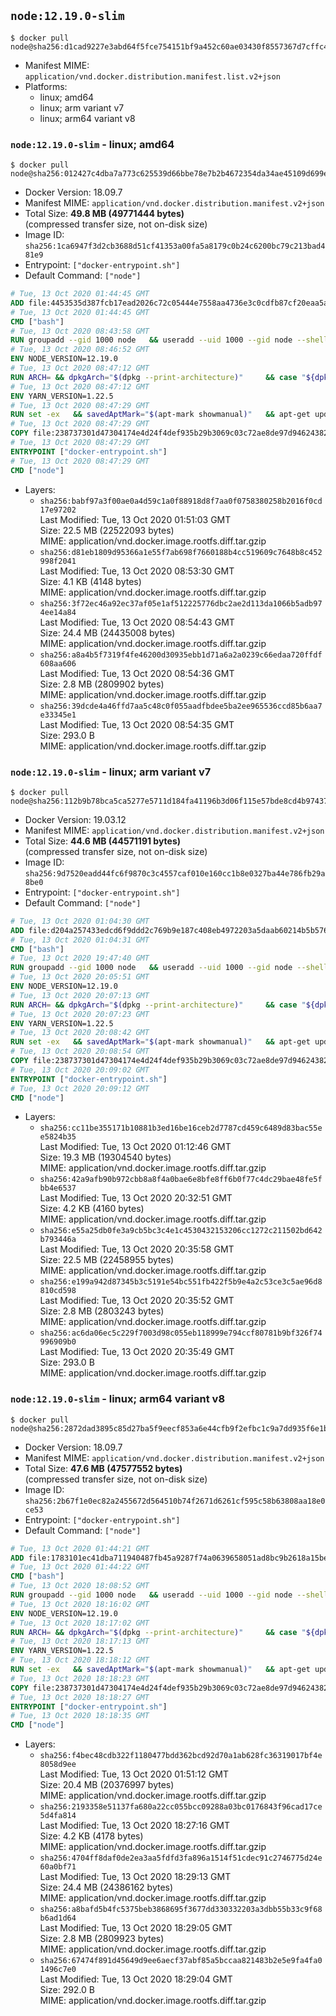 ## `node:12.19.0-slim`

```console
$ docker pull node@sha256:d1cad9227e3abd64f5fce754151bf9a452c60ae03430f8557367d7cffc41d2a9
```

-	Manifest MIME: `application/vnd.docker.distribution.manifest.list.v2+json`
-	Platforms:
	-	linux; amd64
	-	linux; arm variant v7
	-	linux; arm64 variant v8

### `node:12.19.0-slim` - linux; amd64

```console
$ docker pull node@sha256:012427c4dba7a773c625539d66bbe78e7b2b4672354da34ae45109d699eb7df7
```

-	Docker Version: 18.09.7
-	Manifest MIME: `application/vnd.docker.distribution.manifest.v2+json`
-	Total Size: **49.8 MB (49771444 bytes)**  
	(compressed transfer size, not on-disk size)
-	Image ID: `sha256:1ca6947f3d2cb3688d51cf41353a00fa5a8179c0b24c6200bc79c213bad481e9`
-	Entrypoint: `["docker-entrypoint.sh"]`
-	Default Command: `["node"]`

```dockerfile
# Tue, 13 Oct 2020 01:44:45 GMT
ADD file:4453535d387fcb17ead2026c72c05444e7558aa4736e3c0cdfb87cf20eaa5a9f in / 
# Tue, 13 Oct 2020 01:44:45 GMT
CMD ["bash"]
# Tue, 13 Oct 2020 08:43:58 GMT
RUN groupadd --gid 1000 node   && useradd --uid 1000 --gid node --shell /bin/bash --create-home node
# Tue, 13 Oct 2020 08:46:52 GMT
ENV NODE_VERSION=12.19.0
# Tue, 13 Oct 2020 08:47:12 GMT
RUN ARCH= && dpkgArch="$(dpkg --print-architecture)"     && case "${dpkgArch##*-}" in       amd64) ARCH='x64';;       ppc64el) ARCH='ppc64le';;       s390x) ARCH='s390x';;       arm64) ARCH='arm64';;       armhf) ARCH='armv7l';;       i386) ARCH='x86';;       *) echo "unsupported architecture"; exit 1 ;;     esac     && set -ex     && apt-get update && apt-get install -y ca-certificates curl wget gnupg dirmngr xz-utils libatomic1 --no-install-recommends     && rm -rf /var/lib/apt/lists/*     && for key in       4ED778F539E3634C779C87C6D7062848A1AB005C       94AE36675C464D64BAFA68DD7434390BDBE9B9C5       71DCFD284A79C3B38668286BC97EC7A07EDE3FC1       8FCCA13FEF1D0C2E91008E09770F7A9A5AE15600       C4F0DFFF4E8C1A8236409D08E73BC641CC11F4C8       C82FA3AE1CBEDC6BE46B9360C43CEC45C17AB93C       DD8F2338BAE7501E3DD5AC78C273792F7D83545D       A48C2BEE680E841632CD4E44F07496B3EB3C1762       108F52B48DB57BB0CC439B2997B01419BD92F80A       B9E2F5981AA6E0CD28160D9FF13993A75599653C     ; do       gpg --batch --keyserver hkp://p80.pool.sks-keyservers.net:80 --recv-keys "$key" ||       gpg --batch --keyserver hkp://ipv4.pool.sks-keyservers.net --recv-keys "$key" ||       gpg --batch --keyserver hkp://pgp.mit.edu:80 --recv-keys "$key" ;     done     && curl -fsSLO --compressed "https://nodejs.org/dist/v$NODE_VERSION/node-v$NODE_VERSION-linux-$ARCH.tar.xz"     && curl -fsSLO --compressed "https://nodejs.org/dist/v$NODE_VERSION/SHASUMS256.txt.asc"     && gpg --batch --decrypt --output SHASUMS256.txt SHASUMS256.txt.asc     && grep " node-v$NODE_VERSION-linux-$ARCH.tar.xz\$" SHASUMS256.txt | sha256sum -c -     && tar -xJf "node-v$NODE_VERSION-linux-$ARCH.tar.xz" -C /usr/local --strip-components=1 --no-same-owner     && rm "node-v$NODE_VERSION-linux-$ARCH.tar.xz" SHASUMS256.txt.asc SHASUMS256.txt     && apt-mark auto '.*' > /dev/null     && find /usr/local -type f -executable -exec ldd '{}' ';'       | awk '/=>/ { print $(NF-1) }'       | sort -u       | xargs -r dpkg-query --search       | cut -d: -f1       | sort -u       | xargs -r apt-mark manual     && apt-get purge -y --auto-remove -o APT::AutoRemove::RecommendsImportant=false     && ln -s /usr/local/bin/node /usr/local/bin/nodejs     && node --version     && npm --version
# Tue, 13 Oct 2020 08:47:12 GMT
ENV YARN_VERSION=1.22.5
# Tue, 13 Oct 2020 08:47:29 GMT
RUN set -ex   && savedAptMark="$(apt-mark showmanual)"   && apt-get update && apt-get install -y ca-certificates curl wget gnupg dirmngr --no-install-recommends   && rm -rf /var/lib/apt/lists/*   && for key in     6A010C5166006599AA17F08146C2130DFD2497F5   ; do     gpg --batch --keyserver hkp://p80.pool.sks-keyservers.net:80 --recv-keys "$key" ||     gpg --batch --keyserver hkp://ipv4.pool.sks-keyservers.net --recv-keys "$key" ||     gpg --batch --keyserver hkp://pgp.mit.edu:80 --recv-keys "$key" ;   done   && curl -fsSLO --compressed "https://yarnpkg.com/downloads/$YARN_VERSION/yarn-v$YARN_VERSION.tar.gz"   && curl -fsSLO --compressed "https://yarnpkg.com/downloads/$YARN_VERSION/yarn-v$YARN_VERSION.tar.gz.asc"   && gpg --batch --verify yarn-v$YARN_VERSION.tar.gz.asc yarn-v$YARN_VERSION.tar.gz   && mkdir -p /opt   && tar -xzf yarn-v$YARN_VERSION.tar.gz -C /opt/   && ln -s /opt/yarn-v$YARN_VERSION/bin/yarn /usr/local/bin/yarn   && ln -s /opt/yarn-v$YARN_VERSION/bin/yarnpkg /usr/local/bin/yarnpkg   && rm yarn-v$YARN_VERSION.tar.gz.asc yarn-v$YARN_VERSION.tar.gz   && apt-mark auto '.*' > /dev/null   && { [ -z "$savedAptMark" ] || apt-mark manual $savedAptMark > /dev/null; }   && find /usr/local -type f -executable -exec ldd '{}' ';'     | awk '/=>/ { print $(NF-1) }'     | sort -u     | xargs -r dpkg-query --search     | cut -d: -f1     | sort -u     | xargs -r apt-mark manual   && apt-get purge -y --auto-remove -o APT::AutoRemove::RecommendsImportant=false   && yarn --version
# Tue, 13 Oct 2020 08:47:29 GMT
COPY file:238737301d47304174e4d24f4def935b29b3069c03c72ae8de97d94624382fce in /usr/local/bin/ 
# Tue, 13 Oct 2020 08:47:29 GMT
ENTRYPOINT ["docker-entrypoint.sh"]
# Tue, 13 Oct 2020 08:47:29 GMT
CMD ["node"]
```

-	Layers:
	-	`sha256:babf97a3f00ae0a4d59c1a0f88918d8f7aa0f0758380258b2016f0cd17e97202`  
		Last Modified: Tue, 13 Oct 2020 01:51:03 GMT  
		Size: 22.5 MB (22522093 bytes)  
		MIME: application/vnd.docker.image.rootfs.diff.tar.gzip
	-	`sha256:d81eb1809d95366a1e55f7ab698f7660188b4cc519609c7648b8c452998f2041`  
		Last Modified: Tue, 13 Oct 2020 08:53:30 GMT  
		Size: 4.1 KB (4148 bytes)  
		MIME: application/vnd.docker.image.rootfs.diff.tar.gzip
	-	`sha256:3f72ec46a92ec37af05e1af512225776dbc2ae2d113da1066b5adb974ee14a84`  
		Last Modified: Tue, 13 Oct 2020 08:54:43 GMT  
		Size: 24.4 MB (24435008 bytes)  
		MIME: application/vnd.docker.image.rootfs.diff.tar.gzip
	-	`sha256:a8a4b5f7319f4fe46200d30935ebb1d71a6a2a0239c66edaa720ffdf608aa606`  
		Last Modified: Tue, 13 Oct 2020 08:54:36 GMT  
		Size: 2.8 MB (2809902 bytes)  
		MIME: application/vnd.docker.image.rootfs.diff.tar.gzip
	-	`sha256:39dcde4a46ffd7aa5c48c0f055aadfbdee5ba2ee965536ccd85b6aa7e33345e1`  
		Last Modified: Tue, 13 Oct 2020 08:54:35 GMT  
		Size: 293.0 B  
		MIME: application/vnd.docker.image.rootfs.diff.tar.gzip

### `node:12.19.0-slim` - linux; arm variant v7

```console
$ docker pull node@sha256:112b9b78bca5ca5277e5711d184fa41196b3d06f115e57bde8cd4b974375ac37
```

-	Docker Version: 19.03.12
-	Manifest MIME: `application/vnd.docker.distribution.manifest.v2+json`
-	Total Size: **44.6 MB (44571191 bytes)**  
	(compressed transfer size, not on-disk size)
-	Image ID: `sha256:9d7520eadd44fc6f9870c3c4557caf010e160cc1b8e0327ba44e786fb29a8be0`
-	Entrypoint: `["docker-entrypoint.sh"]`
-	Default Command: `["node"]`

```dockerfile
# Tue, 13 Oct 2020 01:04:30 GMT
ADD file:d204a257433edcd6f9ddd2c769b9e187c408eb4972203a5daab60214b5b576bc in / 
# Tue, 13 Oct 2020 01:04:31 GMT
CMD ["bash"]
# Tue, 13 Oct 2020 19:47:40 GMT
RUN groupadd --gid 1000 node   && useradd --uid 1000 --gid node --shell /bin/bash --create-home node
# Tue, 13 Oct 2020 20:05:51 GMT
ENV NODE_VERSION=12.19.0
# Tue, 13 Oct 2020 20:07:13 GMT
RUN ARCH= && dpkgArch="$(dpkg --print-architecture)"     && case "${dpkgArch##*-}" in       amd64) ARCH='x64';;       ppc64el) ARCH='ppc64le';;       s390x) ARCH='s390x';;       arm64) ARCH='arm64';;       armhf) ARCH='armv7l';;       i386) ARCH='x86';;       *) echo "unsupported architecture"; exit 1 ;;     esac     && set -ex     && apt-get update && apt-get install -y ca-certificates curl wget gnupg dirmngr xz-utils libatomic1 --no-install-recommends     && rm -rf /var/lib/apt/lists/*     && for key in       4ED778F539E3634C779C87C6D7062848A1AB005C       94AE36675C464D64BAFA68DD7434390BDBE9B9C5       71DCFD284A79C3B38668286BC97EC7A07EDE3FC1       8FCCA13FEF1D0C2E91008E09770F7A9A5AE15600       C4F0DFFF4E8C1A8236409D08E73BC641CC11F4C8       C82FA3AE1CBEDC6BE46B9360C43CEC45C17AB93C       DD8F2338BAE7501E3DD5AC78C273792F7D83545D       A48C2BEE680E841632CD4E44F07496B3EB3C1762       108F52B48DB57BB0CC439B2997B01419BD92F80A       B9E2F5981AA6E0CD28160D9FF13993A75599653C     ; do       gpg --batch --keyserver hkp://p80.pool.sks-keyservers.net:80 --recv-keys "$key" ||       gpg --batch --keyserver hkp://ipv4.pool.sks-keyservers.net --recv-keys "$key" ||       gpg --batch --keyserver hkp://pgp.mit.edu:80 --recv-keys "$key" ;     done     && curl -fsSLO --compressed "https://nodejs.org/dist/v$NODE_VERSION/node-v$NODE_VERSION-linux-$ARCH.tar.xz"     && curl -fsSLO --compressed "https://nodejs.org/dist/v$NODE_VERSION/SHASUMS256.txt.asc"     && gpg --batch --decrypt --output SHASUMS256.txt SHASUMS256.txt.asc     && grep " node-v$NODE_VERSION-linux-$ARCH.tar.xz\$" SHASUMS256.txt | sha256sum -c -     && tar -xJf "node-v$NODE_VERSION-linux-$ARCH.tar.xz" -C /usr/local --strip-components=1 --no-same-owner     && rm "node-v$NODE_VERSION-linux-$ARCH.tar.xz" SHASUMS256.txt.asc SHASUMS256.txt     && apt-mark auto '.*' > /dev/null     && find /usr/local -type f -executable -exec ldd '{}' ';'       | awk '/=>/ { print $(NF-1) }'       | sort -u       | xargs -r dpkg-query --search       | cut -d: -f1       | sort -u       | xargs -r apt-mark manual     && apt-get purge -y --auto-remove -o APT::AutoRemove::RecommendsImportant=false     && ln -s /usr/local/bin/node /usr/local/bin/nodejs     && node --version     && npm --version
# Tue, 13 Oct 2020 20:07:23 GMT
ENV YARN_VERSION=1.22.5
# Tue, 13 Oct 2020 20:08:42 GMT
RUN set -ex   && savedAptMark="$(apt-mark showmanual)"   && apt-get update && apt-get install -y ca-certificates curl wget gnupg dirmngr --no-install-recommends   && rm -rf /var/lib/apt/lists/*   && for key in     6A010C5166006599AA17F08146C2130DFD2497F5   ; do     gpg --batch --keyserver hkp://p80.pool.sks-keyservers.net:80 --recv-keys "$key" ||     gpg --batch --keyserver hkp://ipv4.pool.sks-keyservers.net --recv-keys "$key" ||     gpg --batch --keyserver hkp://pgp.mit.edu:80 --recv-keys "$key" ;   done   && curl -fsSLO --compressed "https://yarnpkg.com/downloads/$YARN_VERSION/yarn-v$YARN_VERSION.tar.gz"   && curl -fsSLO --compressed "https://yarnpkg.com/downloads/$YARN_VERSION/yarn-v$YARN_VERSION.tar.gz.asc"   && gpg --batch --verify yarn-v$YARN_VERSION.tar.gz.asc yarn-v$YARN_VERSION.tar.gz   && mkdir -p /opt   && tar -xzf yarn-v$YARN_VERSION.tar.gz -C /opt/   && ln -s /opt/yarn-v$YARN_VERSION/bin/yarn /usr/local/bin/yarn   && ln -s /opt/yarn-v$YARN_VERSION/bin/yarnpkg /usr/local/bin/yarnpkg   && rm yarn-v$YARN_VERSION.tar.gz.asc yarn-v$YARN_VERSION.tar.gz   && apt-mark auto '.*' > /dev/null   && { [ -z "$savedAptMark" ] || apt-mark manual $savedAptMark > /dev/null; }   && find /usr/local -type f -executable -exec ldd '{}' ';'     | awk '/=>/ { print $(NF-1) }'     | sort -u     | xargs -r dpkg-query --search     | cut -d: -f1     | sort -u     | xargs -r apt-mark manual   && apt-get purge -y --auto-remove -o APT::AutoRemove::RecommendsImportant=false   && yarn --version
# Tue, 13 Oct 2020 20:08:54 GMT
COPY file:238737301d47304174e4d24f4def935b29b3069c03c72ae8de97d94624382fce in /usr/local/bin/ 
# Tue, 13 Oct 2020 20:09:02 GMT
ENTRYPOINT ["docker-entrypoint.sh"]
# Tue, 13 Oct 2020 20:09:12 GMT
CMD ["node"]
```

-	Layers:
	-	`sha256:cc11be355171b10881b3ed16be16ceb2d7787cd459c6489d83bac55ee5824b35`  
		Last Modified: Tue, 13 Oct 2020 01:12:46 GMT  
		Size: 19.3 MB (19304540 bytes)  
		MIME: application/vnd.docker.image.rootfs.diff.tar.gzip
	-	`sha256:42a9afb90b972cbb8a8f4a0bae6e8bfe8ff6b0f77c4dc29bae48fe5fbb4e6537`  
		Last Modified: Tue, 13 Oct 2020 20:32:51 GMT  
		Size: 4.2 KB (4160 bytes)  
		MIME: application/vnd.docker.image.rootfs.diff.tar.gzip
	-	`sha256:e55a25db0fe3a9cb5bc3c4e1c4530432153206cc1272c211502bd642b793446a`  
		Last Modified: Tue, 13 Oct 2020 20:35:58 GMT  
		Size: 22.5 MB (22458955 bytes)  
		MIME: application/vnd.docker.image.rootfs.diff.tar.gzip
	-	`sha256:e199a942d87345b3c5191e54bc551fb422f5b9e4a2c53ce3c5ae96d8810cd598`  
		Last Modified: Tue, 13 Oct 2020 20:35:52 GMT  
		Size: 2.8 MB (2803243 bytes)  
		MIME: application/vnd.docker.image.rootfs.diff.tar.gzip
	-	`sha256:ac6da06ec5c229f7003d98c055eb118999e794ccf80781b9bf326f74996909b0`  
		Last Modified: Tue, 13 Oct 2020 20:35:49 GMT  
		Size: 293.0 B  
		MIME: application/vnd.docker.image.rootfs.diff.tar.gzip

### `node:12.19.0-slim` - linux; arm64 variant v8

```console
$ docker pull node@sha256:2872dad3895c85d27ba5f9eecf853a6e44cfb9f2efbc1c9a7dd935f6e1b1f498
```

-	Docker Version: 18.09.7
-	Manifest MIME: `application/vnd.docker.distribution.manifest.v2+json`
-	Total Size: **47.6 MB (47577552 bytes)**  
	(compressed transfer size, not on-disk size)
-	Image ID: `sha256:2b67f1e0ec82a2455672d564510b74f2671d6261cf595c58b63808aa18e0ce53`
-	Entrypoint: `["docker-entrypoint.sh"]`
-	Default Command: `["node"]`

```dockerfile
# Tue, 13 Oct 2020 01:44:21 GMT
ADD file:1783101ec41dba711940487fb45a9287f74a0639658051ad8bc9b2618a15be61 in / 
# Tue, 13 Oct 2020 01:44:22 GMT
CMD ["bash"]
# Tue, 13 Oct 2020 18:08:52 GMT
RUN groupadd --gid 1000 node   && useradd --uid 1000 --gid node --shell /bin/bash --create-home node
# Tue, 13 Oct 2020 18:16:02 GMT
ENV NODE_VERSION=12.19.0
# Tue, 13 Oct 2020 18:17:02 GMT
RUN ARCH= && dpkgArch="$(dpkg --print-architecture)"     && case "${dpkgArch##*-}" in       amd64) ARCH='x64';;       ppc64el) ARCH='ppc64le';;       s390x) ARCH='s390x';;       arm64) ARCH='arm64';;       armhf) ARCH='armv7l';;       i386) ARCH='x86';;       *) echo "unsupported architecture"; exit 1 ;;     esac     && set -ex     && apt-get update && apt-get install -y ca-certificates curl wget gnupg dirmngr xz-utils libatomic1 --no-install-recommends     && rm -rf /var/lib/apt/lists/*     && for key in       4ED778F539E3634C779C87C6D7062848A1AB005C       94AE36675C464D64BAFA68DD7434390BDBE9B9C5       71DCFD284A79C3B38668286BC97EC7A07EDE3FC1       8FCCA13FEF1D0C2E91008E09770F7A9A5AE15600       C4F0DFFF4E8C1A8236409D08E73BC641CC11F4C8       C82FA3AE1CBEDC6BE46B9360C43CEC45C17AB93C       DD8F2338BAE7501E3DD5AC78C273792F7D83545D       A48C2BEE680E841632CD4E44F07496B3EB3C1762       108F52B48DB57BB0CC439B2997B01419BD92F80A       B9E2F5981AA6E0CD28160D9FF13993A75599653C     ; do       gpg --batch --keyserver hkp://p80.pool.sks-keyservers.net:80 --recv-keys "$key" ||       gpg --batch --keyserver hkp://ipv4.pool.sks-keyservers.net --recv-keys "$key" ||       gpg --batch --keyserver hkp://pgp.mit.edu:80 --recv-keys "$key" ;     done     && curl -fsSLO --compressed "https://nodejs.org/dist/v$NODE_VERSION/node-v$NODE_VERSION-linux-$ARCH.tar.xz"     && curl -fsSLO --compressed "https://nodejs.org/dist/v$NODE_VERSION/SHASUMS256.txt.asc"     && gpg --batch --decrypt --output SHASUMS256.txt SHASUMS256.txt.asc     && grep " node-v$NODE_VERSION-linux-$ARCH.tar.xz\$" SHASUMS256.txt | sha256sum -c -     && tar -xJf "node-v$NODE_VERSION-linux-$ARCH.tar.xz" -C /usr/local --strip-components=1 --no-same-owner     && rm "node-v$NODE_VERSION-linux-$ARCH.tar.xz" SHASUMS256.txt.asc SHASUMS256.txt     && apt-mark auto '.*' > /dev/null     && find /usr/local -type f -executable -exec ldd '{}' ';'       | awk '/=>/ { print $(NF-1) }'       | sort -u       | xargs -r dpkg-query --search       | cut -d: -f1       | sort -u       | xargs -r apt-mark manual     && apt-get purge -y --auto-remove -o APT::AutoRemove::RecommendsImportant=false     && ln -s /usr/local/bin/node /usr/local/bin/nodejs     && node --version     && npm --version
# Tue, 13 Oct 2020 18:17:13 GMT
ENV YARN_VERSION=1.22.5
# Tue, 13 Oct 2020 18:18:12 GMT
RUN set -ex   && savedAptMark="$(apt-mark showmanual)"   && apt-get update && apt-get install -y ca-certificates curl wget gnupg dirmngr --no-install-recommends   && rm -rf /var/lib/apt/lists/*   && for key in     6A010C5166006599AA17F08146C2130DFD2497F5   ; do     gpg --batch --keyserver hkp://p80.pool.sks-keyservers.net:80 --recv-keys "$key" ||     gpg --batch --keyserver hkp://ipv4.pool.sks-keyservers.net --recv-keys "$key" ||     gpg --batch --keyserver hkp://pgp.mit.edu:80 --recv-keys "$key" ;   done   && curl -fsSLO --compressed "https://yarnpkg.com/downloads/$YARN_VERSION/yarn-v$YARN_VERSION.tar.gz"   && curl -fsSLO --compressed "https://yarnpkg.com/downloads/$YARN_VERSION/yarn-v$YARN_VERSION.tar.gz.asc"   && gpg --batch --verify yarn-v$YARN_VERSION.tar.gz.asc yarn-v$YARN_VERSION.tar.gz   && mkdir -p /opt   && tar -xzf yarn-v$YARN_VERSION.tar.gz -C /opt/   && ln -s /opt/yarn-v$YARN_VERSION/bin/yarn /usr/local/bin/yarn   && ln -s /opt/yarn-v$YARN_VERSION/bin/yarnpkg /usr/local/bin/yarnpkg   && rm yarn-v$YARN_VERSION.tar.gz.asc yarn-v$YARN_VERSION.tar.gz   && apt-mark auto '.*' > /dev/null   && { [ -z "$savedAptMark" ] || apt-mark manual $savedAptMark > /dev/null; }   && find /usr/local -type f -executable -exec ldd '{}' ';'     | awk '/=>/ { print $(NF-1) }'     | sort -u     | xargs -r dpkg-query --search     | cut -d: -f1     | sort -u     | xargs -r apt-mark manual   && apt-get purge -y --auto-remove -o APT::AutoRemove::RecommendsImportant=false   && yarn --version
# Tue, 13 Oct 2020 18:18:23 GMT
COPY file:238737301d47304174e4d24f4def935b29b3069c03c72ae8de97d94624382fce in /usr/local/bin/ 
# Tue, 13 Oct 2020 18:18:27 GMT
ENTRYPOINT ["docker-entrypoint.sh"]
# Tue, 13 Oct 2020 18:18:35 GMT
CMD ["node"]
```

-	Layers:
	-	`sha256:f4bec48cdb322f1180477bdd362bcd92d70a1ab628fc36319017bf4e8058d9ee`  
		Last Modified: Tue, 13 Oct 2020 01:51:12 GMT  
		Size: 20.4 MB (20376997 bytes)  
		MIME: application/vnd.docker.image.rootfs.diff.tar.gzip
	-	`sha256:2193358e51137fa680a22cc055bcc09288a03bc0176843f96cad17ce5d4fa814`  
		Last Modified: Tue, 13 Oct 2020 18:27:16 GMT  
		Size: 4.2 KB (4178 bytes)  
		MIME: application/vnd.docker.image.rootfs.diff.tar.gzip
	-	`sha256:4704ff8daf0de2ea3aa5fdfd3fa896a1514f51cdec91c2746775d24e60a0bf71`  
		Last Modified: Tue, 13 Oct 2020 18:29:13 GMT  
		Size: 24.4 MB (24386162 bytes)  
		MIME: application/vnd.docker.image.rootfs.diff.tar.gzip
	-	`sha256:a8bafd5b4fc5375beb3868695f3677dd330332203a3dbb55b33c9f68b6ad1d64`  
		Last Modified: Tue, 13 Oct 2020 18:29:05 GMT  
		Size: 2.8 MB (2809923 bytes)  
		MIME: application/vnd.docker.image.rootfs.diff.tar.gzip
	-	`sha256:67474f891d45649d9ee6aecf37abf85a5bccaa821483b2e5e9fa4fa01496c7e0`  
		Last Modified: Tue, 13 Oct 2020 18:29:04 GMT  
		Size: 292.0 B  
		MIME: application/vnd.docker.image.rootfs.diff.tar.gzip
